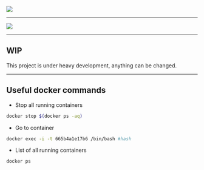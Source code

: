 ![](https://https://user-images.githubusercontent.com/968394/34780020-9fbfc4cc-f62a-11e7-9115-5356273a8358.png)

---

![](https://img.shields.io/badge/Powered_by-Zend_Expressive_3-green.svg?style=flat-square)

---

## WIP

This project is under heavy development, anything can be changed.

---

## Useful docker commands

- Stop all running containers

```bash
docker stop $(docker ps -aq)
```
- Go to container 

```bash
docker exec -i -t 665b4a1e17b6 /bin/bash #hash
```

- List of all running containers

```bash
docker ps
```
